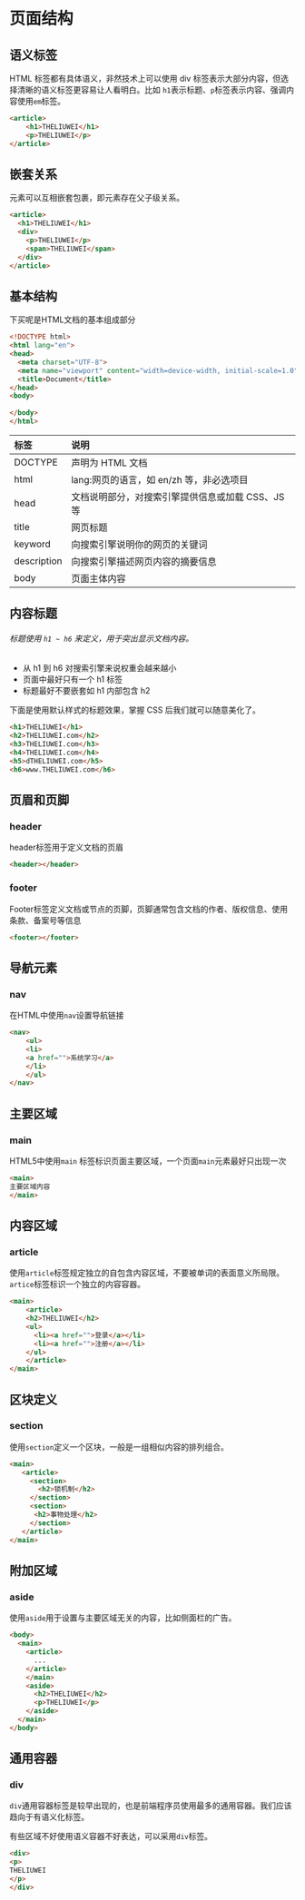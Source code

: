 # 页面结构

## 语义标签

HTML 标签都有具体语义，非然技术上可以使用 div 标签表示大部分内容，但选择清晰的语义标签更容易让人看明白。比如 `h1`表示标题、`p`标签表示内容、强调内容使用`em`标签。



```html
<article>
	<h1>THELIUWEI</h1>
	<p>THELIUWEI</p>
</article>
```

## 嵌套关系

元素可以互相嵌套包裹，即元素存在父子级关系。



```html
<article>
  <h1>THELIUWEI</h1>
  <div>
    <p>THELIUWEI</p>
    <span>THELIUWEI</span>
  </div>
</article>
```

## 基本结构

下买呢是HTML文档的基本组成部分

```html
<!DOCTYPE html>
<html lang="en">
<head>
  <meta charset="UTF-8">
  <meta name="viewport" content="width=device-width, initial-scale=1.0">
  <title>Document</title>
</head>
<body>
  
</body>
</html>
```

| 标签        | 说明                                              |
| :---------- | :------------------------------------------------ |
| DOCTYPE     | 声明为 HTML 文档                                  |
| html        | lang:网页的语言，如 en/zh 等，非必选项目          |
| head        | 文档说明部分，对搜索引擎提供信息或加载 CSS、JS 等 |
| title       | 网页标题                                          |
| keyword     | 向搜索引擎说明你的网页的关键词                    |
| description | 向搜索引擎描述网页内容的摘要信息                  |
| body        | 页面主体内容                                      |

## 内容标题

###### 标题使用 `h1 ~ h6` 来定义，用于突出显示文档内容。

- 从 h1 到 h6 对搜索引擎来说权重会越来越小
- 页面中最好只有一个 h1 标签
- 标题最好不要嵌套如 h1 内部包含 h2

下面是使用默认样式的标题效果，掌握 CSS 后我们就可以随意美化了。



```html
<h1>THELIUWEI</h1>
<h2>THELIUWEI.com</h2>
<h3>THELIUWEI.com</h3>
<h4>THELIUWEI.com</h4>
<h5>dTHELIUWEI.com</h5>
<h6>www.THELIUWEI.com</h6>
```

## 页眉和页脚

### header

header标签用于定义文档的页眉

```html
<header></header>
```

### footer

Footer标签定义文档或节点的页脚，页脚通常包含文档的作者、版权信息、使用条款、备案号等信息

```html
<footer></footer>
```

## 导航元素

### nav

在HTML中使用`nav`设置导航链接

```html
<nav>
	<ul>
	<li>
	<a href="">系统学习</a>
	</li>
	</ul>
</nav>
```

## 主要区域

### main

HTML5中使用`main` 标签标识页面主要区域，一个页面`main`元素最好只出现一次

```html
<main>
主要区域内容
</main>
```

## 内容区域

### article

使用`article`标签规定独立的自包含内容区域，不要被单词的表面意义所局限。`artice`标签标识一个独立的内容容器。

```html
<main>
	<article>
    <h2>THELIUWEI</h2>
    <ul>
      <li><a href="">登录</a></li>
      <li><a href="">注册</a></li>
    </ul>
	</article>
</main>
```

## 区块定义

### section

使用`section`定义一个区块，一般是一组相似内容的排列组合。

```html
<main>
   <article>
     <section>
       <h2>锁机制</h2>
     </section>
     <section>
      <h2>事物处理</h2>
     </section>
   </article>
</main>
```

## 附加区域

### aside

使用`aside`用于设置与主要区域无关的内容，比如侧面栏的广告。

```html
<body>
  <main>
    <article>
      ...
    </article>
    </main>
    <aside>
      <h2>THELIUWEI</h2>
      <p>THELIUWEI</p>
    </aside>
  </main>
</body>
```

## 通用容器

### div

`div`通用容器标签是较早出现的，也是前端程序员使用最多的通用容器。我们应该趋向于有语义化标签。

有些区域不好使用语义容器不好表达，可以采用`div`标签。

```html
<div>
<p>
THELIUWEI
</p>
</div>
```
